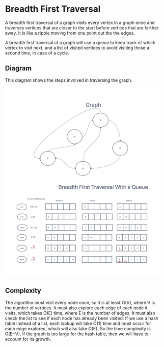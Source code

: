 # Breadth First Traversal

A breadth first traversal of a graph visits every vertex in a graph once and traverses vertices that are closer to the start before vertices that are farther away. It is like a ripple moving from one point out the the edges.

A breadth first traversal of a graph will use a queue to keep track of which vertex to visit next, and a list of visited vertices to avoid visiting those a second time, in case of a cycle.

## Diagram

This diagram shows the steps involved in traversing the graph.

![diagram of breadth first traversal algorithm](./graph-breadth-first.png)

## Complexity

The algorithm must visit every node once, so it is at least O(V), where V is the number of vertices. It must also explore each edge of each node it visits, which takes O(E) time, where E is the number of edges. It must also check the list to see if each node has already been visited. If we use a hash table instead of a list, each lookup will take O(1) time and must occur for each edge explored, which will also take O(E). So the time complexity is O(E+V). If the graph is too large for the hash table, then we will have to account for its growth.
